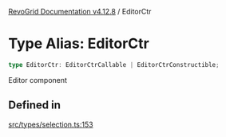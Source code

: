[RevoGrid Documentation v4.12.8](README.md) / EditorCtr

# Type Alias: EditorCtr

```ts
type EditorCtr: EditorCtrCallable | EditorCtrConstructible;
```

Editor component

## Defined in

[src/types/selection.ts:153](https://github.com/revolist/revogrid/blob/c3ca1940d3bbc95c0549378ff25b8d267352be31/src/types/selection.ts#L153)
